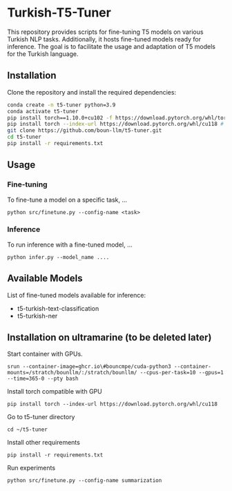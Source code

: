 # Turkish-T5-Tuner

This repository provides scripts for fine-tuning T5 models on various Turkish NLP tasks. Additionally, it hosts fine-tuned models ready for inference. The goal is to facilitate the usage and adaptation of T5 models for the Turkish language.

## Installation

Clone the repository and install the required dependencies:

```bash
conda create -n t5-tuner python=3.9
conda activate t5-tuner
pip install torch==1.10.0+cu102 -f https://download.pytorch.org/whl/torch_stable.html # for TETAM
pip install torch --index-url https://download.pytorch.org/whl/cu118 # for UltraMarine 
git clone https://github.com/boun-llm/t5-tuner.git
cd t5-tuner
pip install -r requirements.txt
```
## Usage
### Fine-tuning
To fine-tune a model on a specific task, ... 
```
python src/finetune.py --config-name <task>
```
### Inference
To run inference with a fine-tuned model, ...
```
python infer.py --model_name .... 
```

## Available Models
List of fine-tuned models available for inference:
- t5-turkish-text-classification
- t5-turkish-ner


## Installation on ultramarine (to be deleted later)

Start container with GPUs. 

`srun --container-image=ghcr.io\#bouncmpe/cuda-python3 --container-mounts=/stratch/bounllm/:/stratch/bounllm/ --cpus-per-task=10 --gpus=1 --time=365-0 --pty bash`


Install torch compatible with GPU 

`pip install torch --index-url https://download.pytorch.org/whl/cu118`

Go to t5-tuner directory 

`cd ~/t5-tuner`

Install other requirements

`pip install -r requirements.txt`

Run experiments

`python src/finetune.py --config-name summarization`

